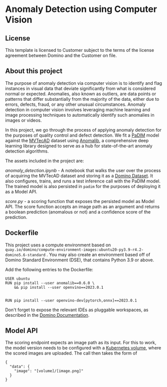 # Anomaly Detection using Computer Vision

## License
This template is licensed to Customer subject to the terms of the license agreement between Domino and the Customer on file.

## About this project
The purpose of anomaly detection via computer vision is to identify and flag instances in visual data that deviate significantly from what is considered normal or expected. Anomalies, also known as outliers, are data points or patterns that differ substantially from the majority of the data, either due to errors, defects, fraud, or any other unusual circumstances. Anomaly detection in computer vision involves leveraging machine learning and image processing techniques to automatically identify such anomalies in images or videos.

In this project, we go through the process of applying anomaly detection for the purposes of quality control and defect detection. We fit a [PaDIM](https://arxiv.org/abs/2011.08785) model against the [MVTecAD](https://openaccess.thecvf.com/content_CVPR_2019/papers/Bergmann_MVTec_AD_--_A_Comprehensive_Real-World_Dataset_for_Unsupervised_Anomaly_CVPR_2019_paper.pdf) dataset using [Anomalib](https://github.com/openvinotoolkit/anomalib/tree/main), a comprehensive deep learning library designed to serve as a hub for state-of-the-art anomaly detection algorithms. 

The assets included in the project are:

*anomaly_detection.ipynb* - A notebook that walks the user over the process of acquiring the MVTecAD dataset and storing it as a [Domino Dataset](https://docs.dominodatalab.com/en/latest/user_guide/ba5bad/manage-data-in-domino-datasets/). It also configures, trains, and runs a test inference call with the PaDIM model. The trained model is also persisted in `padim` for the purposes of deploying it as a Model API.

*score.py* - a scoring function that exposes the persisted model as Model API. The score function accepts an image path as an argument and returns a boolean prediction (anomalous or not) and a confidence score of the prediction.

## Dockerfile

This project uses a compute environment based on `quay.io/domino/compute-environment-images:ubuntu20-py3.9-r4.2-domino5.6-standard` . You may also create an environment based off of Domino Standard Environment (DSE), that contains Python 3.9 or above.

Add the following entries to the Dockerfile:

```
USER ubuntu
RUN pip install --user anomalib==0.6.0 \
    && pip install --user openvino==2023.0.1


RUN pip install --user openvino-dev[pytorch,onnx]==2023.0.1
```

Don't forget to expose the relevant IDEs as pluggable workspaces, as described in the [Domino Documentation](https://docs.dominodatalab.com/en/latest/user_guide/03e062/add-workspace-ides/).

## Model API

The scoring endpoint expects an image path as its input. For this to work, the model version needs to be configured with a [Kubernetes volume](https://docs.dominodatalab.com/en/latest/user_guide/8dbc91/deploy-models-at-rest/#add-volumes), where the scored images are uploaded. The call then takes the form of

```
{
  "data": {
    "image": "[volume]/[image.png]"
  }
}
```


